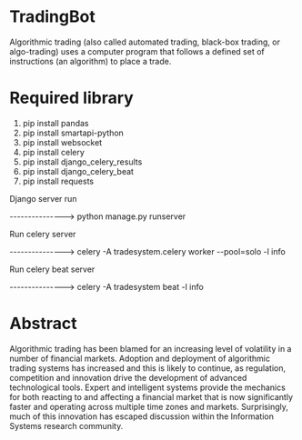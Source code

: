# TradingBot
Algorithmic trading (also called automated trading, black-box trading, or algo-trading) uses a computer program that follows a defined set of instructions (an algorithm) to place a trade.

# Required library
1. pip install pandas
2. pip install smartapi-python
3. pip install websocket
4. pip install celery
5. pip install django_celery_results
6. pip install django_celery_beat
7. pip install requests

Django server run

---------------> python manage.py runserver

Run celery server 

---------------> celery -A tradesystem.celery worker --pool=solo -l info

Run celery beat server

---------------> celery -A tradesystem beat -l info

# Abstract 

Algorithmic trading has been blamed for an increasing level of volatility in a number of 
financial markets. Adoption and deployment of algorithmic trading systems has increased 
and this is likely to continue, as regulation, competition and innovation drive the 
development of advanced technological tools. Expert and intelligent systems provide the 
mechanics for both reacting to and affecting a financial market that is now significantly 
faster and operating across multiple time zones and markets. Surprisingly, much of this 
innovation has escaped discussion within the Information Systems research community. 


